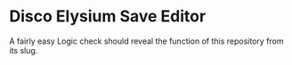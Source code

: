 # Disco Elysium Save Editor
A fairly easy Logic check should reveal the function of this repository from its slug.
